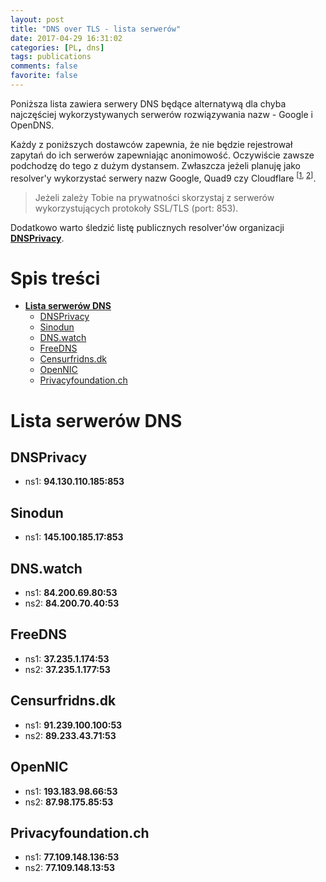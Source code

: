 ```yaml
---
layout: post
title: "DNS over TLS - lista serwerów"
date: 2017-04-29 16:31:02
categories: [PL, dns]
tags: publications
comments: false
favorite: false
---
```


Poniższa lista zawiera serwery DNS będące alternatywą dla chyba najczęściej wykorzystywanych serwerów rozwiązywania nazw - Google i OpenDNS.

Każdy z poniższych dostawców zapewnia, że nie będzie rejestrował zapytań do ich serwerów zapewniając anonimowość. Oczywiście zawsze podchodzę do tego z dużym dystansem. Zwłaszcza jeżeli planuję jako resolver'y wykorzystać serwery nazw Google, Quad9 czy Cloudflare <sup>[[1](https://www.reddit.com/r/privacy/comments/88qyf1/9999_vs_1111_dns_resolvers/), [2](https://www.reddit.com/r/sevengali/comments/8fy15e/dns_cloudflare_quad9_etc/)]</sup>.

  > Jeżeli zależy Tobie na prywatności skorzystaj z serwerów wykorzystujących protokoły SSL/TLS (port: 853).

Dodatkowo warto śledzić listę publicznych resolver'ów organizacji **[DNSPrivacy](https://dnsprivacy.org/wiki/display/DP/DNS+Privacy+Test+Servers)**.

# Spis treści

- **[Lista serwerów DNS](#lista-serwerów-dns)**
  * [DNSPrivacy](#dnsprivacy)
  * [Sinodun](#sinodun)
  * [DNS.watch](#dnswatch)
  * [FreeDNS](#freedns)
  * [Censurfridns.dk](#censurfridnsdk)
  * [OpenNIC](#opennic)
  * [Privacyfoundation.ch](#privacyfoundationch)

# Lista serwerów DNS

## DNSPrivacy

- ns1: **94.130.110.185:853**

## Sinodun

- ns1: **145.100.185.17:853**

## DNS.watch

- ns1: **84.200.69.80:53**
- ns2: **84.200.70.40:53**

## FreeDNS

- ns1: **37.235.1.174:53**
- ns2: **37.235.1.177:53**

## Censurfridns.dk

- ns1: **91.239.100.100:53**
- ns2: **89.233.43.71:53**

## OpenNIC

- ns1: **193.183.98.66:53**
- ns2: **87.98.175.85:53**

## Privacyfoundation.ch

- ns1: **77.109.148.136:53**
- ns2: **77.109.148.13:53**
